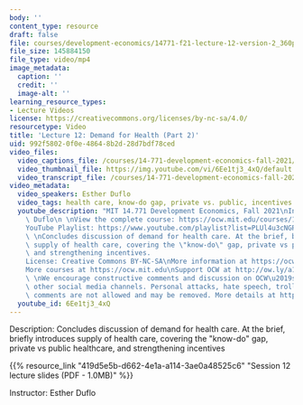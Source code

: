 ```yaml
---
body: ''
content_type: resource
draft: false
file: courses/development-economics/14771-f21-lecture-12-version-2_360p_16_9.mp4
file_size: 145884150
file_type: video/mp4
image_metadata:
  caption: ''
  credit: ''
  image-alt: ''
learning_resource_types:
- Lecture Videos
license: https://creativecommons.org/licenses/by-nc-sa/4.0/
resourcetype: Video
title: 'Lecture 12: Demand for Health (Part 2)'
uid: 992f5802-0f0e-4864-8b2d-28d7bdf78ced
video_files:
  video_captions_file: /courses/14-771-development-economics-fall-2021/17Lg0FfNFvG64ylCEmtIvmhPvRioDM-G5_transcript.webvtt
  video_thumbnail_file: https://img.youtube.com/vi/6Ee1tj3_4xQ/default.jpg
  video_transcript_file: /courses/14-771-development-economics-fall-2021/17Lg0FfNFvG64ylCEmtIvmhPvRioDM-G5_transcript.pdf
video_metadata:
  video_speakers: Esther Duflo
  video_tags: health care, know-do gap, private vs. public, incentives
  youtube_description: "MIT 14.771 Development Economics, Fall 2021\nInstructor: Esther\
    \ Duflo\n \nView the complete course: https://ocw.mit.edu/courses/14-771-development-economics-fall-2021\n\
    YouTube Playlist: https://www.youtube.com/playlist?list=PLUl4u3cNGP61kvh3caDts2R6LmkYbmzaG\n\
    \ \nConcludes discussion of demand for health care. At the brief, briefly introduces\
    \ supply of health care, covering the \"know-do\" gap, private vs public healthcare,\
    \ and strengthening incentives.                                      \n \n \n\
    License: Creative Commons BY-NC-SA\nMore information at https://ocw.mit.edu/terms\n\
    More courses at https://ocw.mit.edu\nSupport OCW at http://ow.ly/a1If50zVRlQ\n\
    \ \nWe encourage constructive comments and discussion on OCW\u2019s YouTube and\
    \ other social media channels. Personal attacks, hate speech, trolling, and inappropriate\
    \ comments are not allowed and may be removed. More details at https://ocw.mit.edu/comments."
  youtube_id: 6Ee1tj3_4xQ
---
```

Description: Concludes discussion of demand for health care. At the brief, briefly introduces supply of health care, covering the "know-do" gap, private vs public healthcare, and strengthening incentives

{{% resource_link "419d5e5b-d662-4e1a-a114-3ae0a48525c6" "Session 12 lecture slides (PDF - 1.0MB)" %}}

Instructor: Esther Duflo